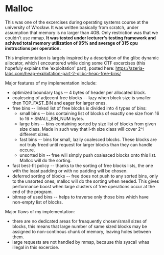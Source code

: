 # Malloc

This was one of the excercises during operating systems course at the university of Wrocław. It was written basically from scratch, under assumption that memory is no larger than 4GB. Only restriction was that we couldn't use mmap. **It was tested under lecturer's testing framework and achived total memory utilization of 95% and average of 315 cpu instructions per operation.**

This implementation is largely inspired by a description of the glibc
dynamic allocator, which I encountered while doing some CTF excercises
(this hopefuly explains the 'exploitation' part), posted here:
https://azeria-labs.com/heap-exploitation-part-2-glibc-heap-free-bins/

Major features of my implementation include:

* optimized boundary tags -- 4 bytes of header per allocated block.
* coalescing of adjecent free blocks -- lazy when block size is smaller
  then TOP_FAST_BIN and eager for larger ones.
* free bins -- linked list of free blocks is divided into 4 types
  of bins:
  * small bins -- bins containing list of blocks of exactly one size
    from 16 to 16 * SMALL_BIN_NUM bytes.
  * large bins -- bins containing sorted by size list of blocks from
    given size class. Made in such way that i-th size class will cover
    2^i different sizes.
  * fast bins -- bins for small, lazily coalesced blocks. These blocks
    are not truly freed until request for larger blocks than they can
    handle occure.
  * unsorted bin -- free will simply push coalesced blocks onto this
    list. Malloc will do the sorting.
* fast best-fit policy -- thanks to the sorting of free blocks lists,
  the one with the least padding or with no padding will be chosen.
* deferred sorting of blocks -- free does not push to any sorted bins,
  only to the unsorted ones, malloc will do the sorting when needed.
  This gives performance boost when large clusters of free operations
  occur at the end of the program.
* bitmap of used bins -- helps to traverse only those bins which have
  non-empty list of blocks.

Major flaws of my implementation:

* there are no dedicated areas for freaquently chosen/small sizes of
  blocks, this means that large number of same sized blocks may be
  assigned to non-continous chunk of memory, leaving holes between them.
* large requests are not handled by mmap, because this syscall whas
  illegal in this excercise.
